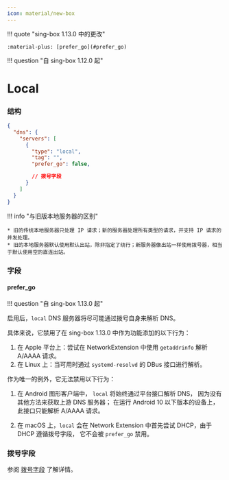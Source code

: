 ```yaml
---
icon: material/new-box
---
```


!!! quote "sing-box 1.13.0 中的更改"

    :material-plus: [prefer_go](#prefer_go)

!!! question "自 sing-box 1.12.0 起"

# Local

### 结构

```json
{
  "dns": {
    "servers": [
      {
        "type": "local",
        "tag": "",
        "prefer_go": false,

        // 拨号字段
      }
    ]
  }
}
```

!!! info "与旧版本地服务器的区别"

    * 旧的传统本地服务器只处理 IP 请求；新的服务器处理所有类型的请求，并支持 IP 请求的并发处理。
    * 旧的本地服务器默认使用默认出站，除非指定了绕行；新服务器像出站一样使用拨号器，相当于默认使用空的直连出站。

### 字段

#### prefer_go

!!! question "自 sing-box 1.13.0 起"

启用后，`local` DNS 服务器将尽可能通过拨号自身来解析 DNS。

具体来说，它禁用了在 sing-box 1.13.0 中作为功能添加的以下行为：

1. 在 Apple 平台上：尝试在 NetworkExtension 中使用 `getaddrinfo` 解析 A/AAAA 请求。
2. 在 Linux 上：当可用时通过 `systemd-resolvd` 的 DBus 接口进行解析。

作为唯一的例外，它无法禁用以下行为：

1. 在 Android 图形客户端中，
`local` 将始终通过平台接口解析 DNS，
因为没有其他方法来获取上游 DNS 服务器；
在运行 Android 10 以下版本的设备上，此接口只能解析 A/AAAA 请求。

2. 在 macOS 上，`local` 会在 Network Extension 中首先尝试 DHCP，由于 DHCP 遵循拨号字段，
它不会被 `prefer_go` 禁用。

### 拨号字段

参阅 [拨号字段](/zh/configuration/shared/dial/) 了解详情。